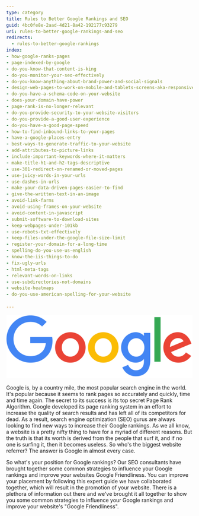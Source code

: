 ```yaml
---
type: category
title: Rules to Better Google Rankings and SEO
guid: 4bc0fe8e-2aad-4d21-8a42-192177c93279
uri: rules-to-better-google-rankings-and-seo
redirects:
  - rules-to-better-google-rankings
index:
- how-google-ranks-pages
- page-indexed-by-google
- do-you-know-that-content-is-king
- do-you-monitor-your-seo-effectively
- do-you-know-anything-about-brand-power-and-social-signals
- design-web-pages-to-work-on-mobile-and-tablets-screens-aka-responsive-web-design
- do-you-have-a-schema-code-on-your-website
- does-your-domain-have-power
- page-rank-is-no-longer-relevant
- do-you-provide-security-to-your-website-visitors
- do-you-provide-a-good-user-experience
- do-you-have-a-good-page-speed
- how-to-find-inbound-links-to-your-pages
- have-a-google-places-entry
- best-ways-to-generate-traffic-to-your-website
- add-attributes-to-picture-links
- include-important-keywords-where-it-matters
- make-title-h1-and-h2-tags-descriptive
- use-301-redirect-on-renamed-or-moved-pages
- use-juicy-words-in-your-urls
- use-dashes-in-urls
- make-your-data-driven-pages-easier-to-find
- give-the-written-text-in-an-image
- avoid-link-farms
- avoid-using-frames-on-your-website
- avoid-content-in-javascript
- submit-software-to-download-sites
- keep-webpages-under-101kb
- use-robots-txt-effectively
- keep-files-under-the-google-file-size-limit
- register-your-domain-for-a-long-time
- spelling-do-you-use-us-english
- know-the-iis-things-to-do
- fix-ugly-urls
- html-meta-tags
- relevant-words-on-links
- use-subdirectories-not-domains
- website-heatmaps
- do-you-use-american-spelling-for-your-website

---
```


![](googlelogo_color_272x92dp.png)

Google is, by a country mile, the most popular search engine in the world. It's popular because it seems to rank pages so accurately and quickly, time and time again. The secret to its success is its top secret Page Rank Algorithm. Google developed its page ranking system in an effort to increase the quality of search results and has left all of its competitors for dead. As a result, search engine optimization (SEO) gurus are always looking to find new ways to increase their Google rankings. As we all know, a website is a pretty nifty thing to have for a myriad of different reasons. But the truth is that its worth is derived from the people that surf it, and if no one is surfing it, then it becomes useless. So who's the biggest website referrer? The answer is Google in almost every case. 

So what's your position for Google rankings? Our SEO consultants have brought together some common strategies to influence your Google rankings and improve your websites Google Friendliness. You can improve your placement by following this expert guide we have collaborated together, which will result in the promotion of your website. There is a plethora of information out there and we've brought it all together to show you some common strategies to influence your Google rankings and improve your website's "Google Friendliness".

